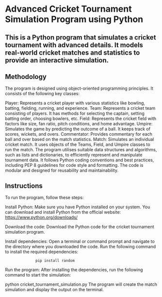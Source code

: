 # Advanced Cricket Tournament Simulation Program using Python
## This is a Python program that simulates a cricket tournament with advanced details. It models real-world cricket matches and statistics to provide an interactive simulation.

## Methodology
The program is designed using object-oriented programming principles. It consists of the following key classes:

Player: Represents a cricket player with various statistics like bowling, batting, fielding, running, and experience.
Team: Represents a cricket team consisting of players. It has methods for selecting the captain, setting batting order, choosing bowlers, etc.
Field: Represents the cricket field with factors like size, fan ratio, pitch conditions, and home advantage.
Umpire: Simulates the game by predicting the outcome of a ball. It keeps track of scores, wickets, and overs.
Commentator: Provides commentary for each ball and over based on the match statistics.
Match: Simulates an individual cricket match. It uses objects of the Teams, Field, and Umpire classes to run the match.
The program utilises suitable data structures and algorithms, such as lists and dictionaries, to efficiently represent and manipulate tournament data. It follows Python coding conventions and best practices, including PEP 8 guidelines for code style and formatting. The code is modular and designed for reusability and maintainability.

## Instructions
To run the program, follow these steps:

Install Python: Make sure you have Python installed on your system. You can download and install Python from the official website: https://www.python.org/downloads/

Download the code: Download the Python code for the cricket tournament simulation program.

Install dependencies: Open a terminal or command prompt and navigate to the directory where you downloaded the code. Run the following command to install the required dependencies:

                  pip install random
Run the program: After installing the dependencies, run the following command to start the simulation:

python cricket_tournament_simulation.py
The program will create the match simulation and display the output on the terminal.
